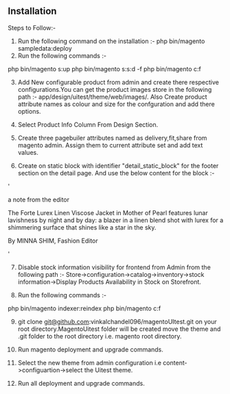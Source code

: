 ## Installation

Steps to Follow:- 

1. Run the following command on the installation :- php bin/magento sampledata:deploy
2. Run the following commands :- 

php bin/magento s:up 
php bin/magento s:s:d -f
php bin/magento c:f

3. Add New configurable product from admin and create there respective configurations.You can get the product images store in the following path :- app/design/uitest/theme/web/images/. Also Create product attribute names as colour and size for the confguration and add there options.

4. Select Product Info Column From Design Section.

5. Create three pagebuiler attributes named as delivery,fit,share from magento admin. Assign them to current attribute set and add text values.

6. Create on static block with identifier "detail_static_block" for the footer section on the detail page. And use the below content for the block :- 

'<div class="detailStaticBlock">
  <p>a note from the editor</p>
<div class="detailsStaticcontent">
  <p>The Forte Lurex Linen Viscose Jacket in Mother of Pearl features lunar lavishness by night and by day: a blazer in a linen blend shot with lurex for a shimmering surface that shines like a star in the sky. </p>
</div>
<div class="authorName">
<p>By MINNA SHIM, Fashion Editor</p>
</div>
</div>'

7. Disable stock information visibility for frontend from Admin from the following path :- Store->configuration->catalog->inventory->stock information->Display Products Availability in Stock on Storefront.

8. Run the following commands :- 

php bin/magento indexer:reindex
php bin/magento c:f

9. git clone git@github.com:vinkalchandel096/magentoUItest.git on your root directory.MagentoUitest folder will be created move the theme and .git folder to the root directory i.e. magento root directory.

10. Run magento deployment and upgrade commands.

11. Select the new theme from admin configuration i.e content->configuartion->select the Uitest theme.

12. Run all deployment and upgrade commands.
